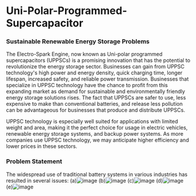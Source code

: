 # Uni-Polar-Programmed-Supercapacitor

### Sustainable Renewable Energy Storage Problems
The Electro-Spark Engine, now known as Uni-polar programmed supercapacitors (UPPSCs) is a promising innovation that has the potential to revolutionize the energy storage sector. Businesses can gain from UPPSC technology's high power and energy density, quick charging time, longer lifespan, increased safety, and reliable power transmission. Businesses that specialize in UPPSC technology have the chance to profit from this expanding market as demand for sustainable and environmentally friendly energy storage solutions rises. The fact that UPPSCs are safer to use, less expensive to make than conventional batteries, and release less pollution can be advantageous for businesses that produce and distribute UPPSCs.

UPPSC technology is especially well suited for applications with limited weight and area, making it the perfect choice for usage in electric vehicles, renewable energy storage systems, and backup power systems. As more companies use UPPSC technology, we may anticipate higher efficiency and lower prices in these sectors.

### Problem Statement
The widespread use of traditional battery systems in various industries has resulted in several issues:
(a)![image](https://github.com/0xShubh4m/Uni-Polar-Programmed-Supercapacitor/assets/130799986/20c1dff0-924d-4d7f-8126-f2eef1d9a8a9)
(b)![image](https://github.com/0xShubh4m/Uni-Polar-Programmed-Supercapacitor/assets/130799986/b418eb9f-8682-40d0-90a1-ef49b5413be1)
(c)![image](https://github.com/0xShubh4m/Uni-Polar-Programmed-Supercapacitor/assets/130799986/4ca6b18a-ad8f-4a19-9696-1f4895483157)
(d)![image](https://github.com/0xShubh4m/Uni-Polar-Programmed-Supercapacitor/assets/130799986/f5b27056-6aa5-4548-a58d-cee26bda1853)
(e)![image](https://github.com/0xShubh4m/Uni-Polar-Programmed-Supercapacitor/assets/130799986/7373a8e4-1e3f-451c-8201-c92754bdde61)



